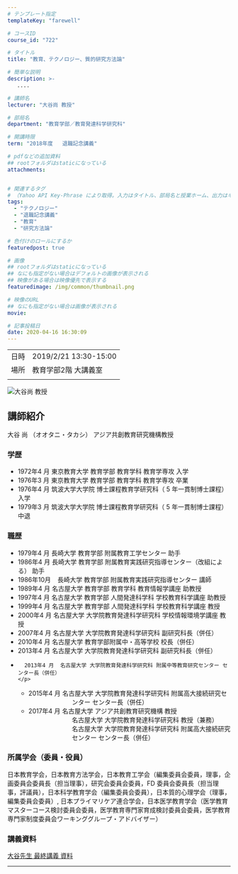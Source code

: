 ```yaml
---
# テンプレート指定
templateKey: "farewell"

# コースID
course_id: "722"

# タイトル
title: "教育、テクノロジー、質的研究方法論"

# 簡単な説明
description: >-
   ....

# 講師名
lecturer: "大谷尚 教授"

# 部局名
department: "教育学部／教育発達科学研究科"

# 開講時限
term: "2018年度	退職記念講義"

# pdfなどの追加資料
## rootフォルダはstaticになっている
attachments:


# 関連するタグ
# （Yahoo API Key-Phrase により取得。入力はタイトル、部局名と授業ホーム、出力はキーフレーズ（tags））
tags:
  - "テクノロジー"
  - "退職記念講義"
  - "教育"
  - "研究方法論"

# 色付けのロールにするか
featuredpost: true

# 画像
## rootフォルダはstaticになっている
## なにも指定がない場合はデフォルトの画像が表示される
## 映像がある場合は映像優先で表示する
featuredimage: /img/common/thumbnail.png

# 映像のURL
## なにも指定がない場合は画像が表示される
movie: 

# 記事投稿日
date: 2020-04-16 16:30:09
---
```


|   |   |
|---|---|
| 日時 | 2019/2/21  13:30-15:00 |
| 場所 | 教育学部2階 大講義室 |
|   |   |





![大谷尚 教授](https://ocw.nagoya-u.jp/files/722/otanisensei.jpg)  

## 講師紹介

大谷 尚 （オオタニ・タカシ） アジア共創教育研究機構教授 

### 学歴

  * 1972年4 月  東京教育大学 教育学部 教育学科 教育学専攻 入学
  * 1976年3 月  東京教育大学 教育学部 教育学科 教育学専攻 卒業
  * 1976年4 月  筑波大学大学院 博士課程教育学研究科（ 5 年一貫制博士課程） 入学
  * 1979年3 月  筑波大学大学院 博士課程教育学研究科（ 5 年一貫制博士課程） 中退

### 職歴   

  * 1979年4 月  長崎大学 教育学部 附属教育工学センター 助手
  * 1986年4 月  長崎大学 教育学部 附属教育実践研究指導センター（改組による） 助手
  * 1986年10月 &nbsp;&ensp;長崎大学 教育学部 附属教育実践研究指導センター 講師
  * 1989年4 月  名古屋大学 教育学部 教育学科 教育情報学講座 助教授
  * 1997年4 月  名古屋大学 教育学部 人間発達科学科 学校教育科学講座 助教授
  * 1999年4 月  名古屋大学 教育学部 人間発達科学科 学校教育科学講座 教授
  * 2000年4 月  名古屋大学 大学院教育発達科学研究科 学校情報環境学講座 教授
  * 2007年4 月  名古屋大学 大学院教育発達科学研究科 副研究科長（併任）
  * 2010年4 月  名古屋大学 教育学部附属中・高等学校 校長（併任）
  * 2013年4 月  名古屋大学 大学院教育発達科学研究科 副研究科長（併任）
  * <p style="
margin: 0 0 0 0;
padding: 0;
text-indent: -7em;
padding-left: 7em;"
>
      2013年4 月  名古屋大学 大学院教育発達科学研究科 附属中等教育研究センター センター長（併任）
    </p>

  * <p style="margin: 0 0 0 0;padding: 0;text-indent: -7em;padding-left: 7em;">
      2015年4 月  名古屋大学 大学院教育発達科学研究科 附属高大接続研究センター センター長（併任）
    </p>

  * <p style="margin: 0 0 0 0;padding: 0;text-indent: -7em;padding-left: 7em;">
      2017年4 月  名古屋大学 アジア共創教育研究機構 教授<br /> 名古屋大学 大学院教育発達科学研究科 教授（兼務）<br /> 名古屋大学 大学院教育発達科学研究科 附属高大接続研究センター センター長（併任） </ul>
    </p></ul> 
    
    ### 所属学会（委員・役員）
    
    日本教育学会，日本教育方法学会，日本教育工学会（編集委員会委員，理事，企画委員会委員長（担当理事），研究会委員会委員，FD 委員会委員長（担当理事，評議員），日本科学教育学会（編集委員会委員），日本質的心理学会（理事，編集委員会委員）, 日本プライマリケア連合学会，日本医学教育学会（医学教育マスターコース検討委員会委員，医学教育専門家育成検討委員会委員，医学教育専門家制度委員会ワーキンググループ・アドバイザー）


### 講義資料

[大谷先生 最終講義 資料](https://ocw.nagoya-u.jp/files/722/slides.pdf) 


-----